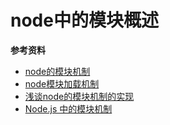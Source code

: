 # node中的模块概述

**参考资料**
+ [node的模块机制](https://juejin.im/post/5cde5ad76fb9a07ee565ecd9)
+ [node模块加载机制](https://juejin.im/post/5d84456851882556f33d5fb0)
+ [浅谈node的模块机制的实现](https://juejin.im/post/5b952c4ae51d450e91628785)
+ [Node.js 中的模块机制](https://juejin.im/entry/5b4b5081e51d451984696cb7)